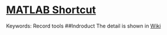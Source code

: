 # [MATLAB Shortcut](https://github.com/LLiang-Li/MATLAB_SHORTKEY/wiki)
Keywords: Record tools
##Indroduct
The detail is shown in [Wiki](https://github.com/LLiang-Li/MATLAB_SHORTKEY/wiki)
